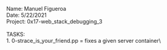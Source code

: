 Name: Manuel Figueroa \
Date: 5/22/2021 \
Project: 0x17-web_stack_debugging_3 \
\
TASKS:\
    1. 0-strace_is_your_friend.pp = fixes a given server container\